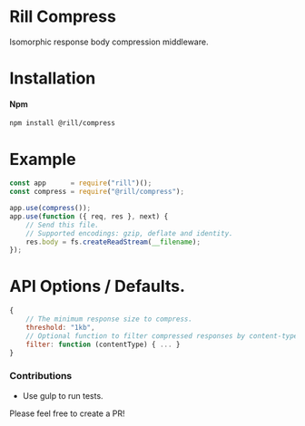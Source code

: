 # Rill Compress
Isomorphic response body compression middleware.

# Installation

#### Npm
```console
npm install @rill/compress
```

# Example

```javascript
const app      = require("rill")();
const compress = require("@rill/compress");

app.use(compress());
app.use(function ({ req, res }, next) {
	// Send this file.
	// Supported encodings: gzip, deflate and identity.
	res.body = fs.createReadStream(__filename);
});
```

# API Options / Defaults.

```javascript
{
	// The minimum response size to compress.
	threshold: "1kb",
	// Optional function to filter compressed responses by content-type.
	filter: function (contentType) { ... }
}
```


### Contributions

* Use gulp to run tests.

Please feel free to create a PR!
